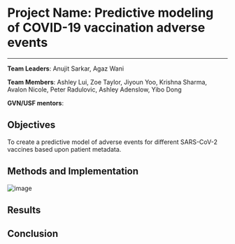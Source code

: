 # Project Name: Predictive modeling of COVID-19 vaccination adverse events
---
**Team Leaders**: Anujit Sarkar, Agaz	Wani

**Team Members**:  Ashley Lui, Zoe Taylor, Jiyoun Yoo, Krishna Sharma, Avalon Nicole, Peter Radulovic, Ashley Adenslow, Yibo Dong

**GVN/USF mentors**:


## Objectives
To create a predictive model of adverse events for different SARS-CoV-2 vaccines based upon patient metadata.

## Methods and Implementation

![image](https://user-images.githubusercontent.com/55377207/109116586-cb5c3f80-770e-11eb-9755-ded4d33fcd10.png)

## Results 

## Conclusion

